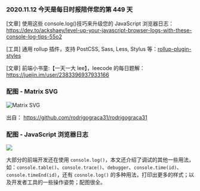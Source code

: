 ### 2020.11.12 今天是每日时报陪伴您的第 449 天

[文章] 使用这些 console.log()技巧来升级您的 JavaScript 浏览器日志：<https://dev.to/ackshaey/level-up-your-javascript-browser-logs-with-these-console-log-tips-55o2>

[工具] 通用 rollup 插件，支持 PostCSS, Sass, Less, Stylus 等：[rollup-plugin-styles](https://github.com/Anidetrix/rollup-plugin-stylesa)

[文章] 前端小书童:【一天一大 lee】，leecode 的每日题解：<https://juejin.im/user/2383396937933166>

### 配图 - Matrix SVG

![Matrix SVG](https://raw.githubusercontent.com/rodrigograca31/rodrigograca31/master/matrix.svg)

出自： <https://github.com/rodrigograca31/rodrigograca31>

### 配图 - JavaScript 浏览器日志

![](https://res.cloudinary.com/practicaldev/image/fetch/s--mJ1j6Cv4--/c_limit%2Cf_auto%2Cfl_progressive%2Cq_auto%2Cw_880/https://dev-to-uploads.s3.amazonaws.com/i/ln4g1ivwiqgc86egr26v.png)

大部分的前端开发还在使用 `console.log()`，本文还介绍了调试的其他一些用法，如：`console.table()`、`console.trace()`、`debugger`、`console.time(id)`、`console.timeEnd(id)`，还有 `cosnole.log()` 的多种用法，打印出更多的样式；以及开发者工具的一些操作姿势；配图很全。
